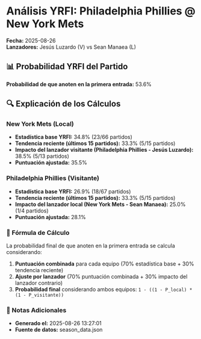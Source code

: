 # Análisis YRFI: Philadelphia Phillies @ New York Mets

**Fecha:** 2025-08-26  
**Lanzadores:** Jesús Luzardo (V) vs Sean Manaea (L)

## 📊 Probabilidad YRFI del Partido

**Probabilidad de que anoten en la primera entrada:** 53.6%

## 🔍 Explicación de los Cálculos

### New York Mets (Local)
- **Estadística base YRFI:** 34.8% (23/66 partidos)
- **Tendencia reciente (últimos 15 partidos):** 33.3% (5/15 partidos)
- **Impacto del lanzador visitante (Philadelphia Phillies - Jesús Luzardo):** 38.5% (5/13 partidos)
- **Puntuación ajustada:** 35.5%

### Philadelphia Phillies (Visitante)
- **Estadística base YRFI:** 26.9% (18/67 partidos)
- **Tendencia reciente (últimos 15 partidos):** 33.3% (5/15 partidos)
- **Impacto del lanzador local (New York Mets - Sean Manaea):** 25.0% (1/4 partidos)
- **Puntuación ajustada:** 28.1%

### 📝 Fórmula de Cálculo

La probabilidad final de que anoten en la primera entrada se calcula considerando:
1. **Puntuación combinada** para cada equipo (70% estadística base + 30% tendencia reciente)
2. **Ajuste por lanzador** (70% puntuación combinada + 30% impacto del lanzador contrario)
3. **Probabilidad final** considerando ambos equipos: `1 - ((1 - P_local) * (1 - P_visitante))`

### 📌 Notas Adicionales

- **Generado el:** 2025-08-26 13:27:01
- **Fuente de datos:** season_data.json
